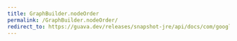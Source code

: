 ```yaml
---
title: GraphBuilder.nodeOrder
permalink: /GraphBuilder.nodeOrder/
redirect_to: https://guava.dev/releases/snapshot-jre/api/docs/com/google/common/graph/GraphBuilder.html#nodeOrder-com.google.common.graph.ElementOrder-
---
```

